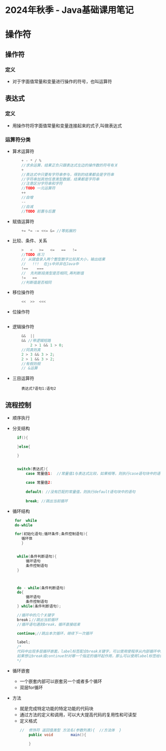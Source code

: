 # 2024年秋季 - Java基础课用笔记
# 操作符
## 操作符
### 定义
- 对于字面值常量和变量进行操作的符号，也叫运算符
## 表达式
### 定义
- 用操作符将字面值常量和变量连接起来的式子,叫做表达式
### 运算符分类
- 算术运算符
    ```java
        + - * / %
        //求余运算，结果正负只跟表达式左边的操作数的符号有关
        +
        //表达式中只要有字符串参与，得到的结果都会是字符串
        //字符串加其他任意类型数据，结果都是字符串
        //注意区分字符串和字符
        //TODO 一元运算符
        ++
        //自增
        --
        //自减
        //TODO 前置与后置
    ```
- 赋值运算符
    ```java
        += *= -= <<= &= //等拓展的

    ```
- 比较、条件、关系
    ```java
        >   <   >=   <=   ==   !=
        //TODO 练习
        // 从键盘录入两个整型数字比较其大小，输出结果
        //   !!!  在js中并非在Java中
        !==    ===
        //  先判断段类型是否相同,再判断值
        !=   ==
        //判断值是否相同
    ```
- 移位操作符
    ```java
        <<  >>  <<<
    ```
- 位操作符
    ```java

    ```
- 逻辑操作符
    ```java
        &&  ||
        && //带逻辑短路
            2 > 1 && 1 > 0;
        //同真则真
        2 > 3 && 3 > 2;
        2 > 1 && 3 > 2;
        //有假则假
        // &运算

    ```
- 三目运算符
    ```
        表达式?语句1:语句2
    ```
## 流程控制
- 顺序执行

- 分支结构
  ```java
    if(){

    }else{

    }


    switch(表达式){
        case 常量值1:  //常量值1与表达式比较，如果相等，则执行case语句块中的语句
        
        case 常量值2:
        
        default: //没有匹配的常量值，则执行default语句块中的语句
        
        break; //跳出当前循环

  ```

- 循环结构
  ```java
   for  while
   do-while

   for(初始化语句;循环条件;条件控制语句){
      循环体
      }


    while(条件判断语句){
        循环语句
        条件控制语句
    }



    do - while(条件判断语句)
    do{
        循环语句
        条件控制语句
    } while(条件判断语句);

    //循环中的几个关键字
    break；//跳出当前循环
    //循环语句遇到break，循环直接结束
  
    continue;//跳出本次循环，继续下一次循环

    label;
    /*
    代码中出现多层循环嵌套。label标签配合break关键字，可以使用使程序从内部循环中跳出
    如果想让break或continue针对哪一个指定的循环起作用，那么可以使用label标签给循环起名字然后针对起名字，然后，使用break或continue加上label标签即可
    */
  
  ```
- 循环嵌套
  - 一个嵌套内部可以嵌套另一个或者多个循环
  - 双层for循环 
- 方法 
  - 就是完成特定功能的特定功能的代码块
  - 通过方法的定义和调用，可以大大提高代码的复用性和可读型
  - 定义格式
    ```java
    //  修饰符 返回值类型 方法名(参数列表){  //方法体  }
        public void        main(){

        }

    ```